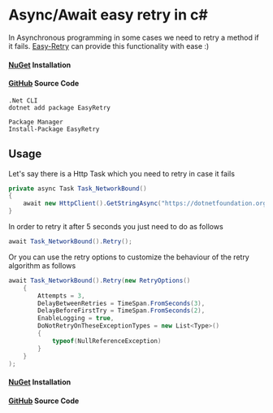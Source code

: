 # Async/Await easy retry in c#

In Asynchronous programming in some cases we need to retry a method if it fails. [Easy-Retry](https://www.nuget.org/packages/EasyRetry) can provide this functionality with ease :) 


#### [NuGet](https://www.nuget.org/packages/EasyRetry) Installation
#### [GitHub](https://github.com/alicommit-malp/Easy-Retry) Source Code 

```
.Net CLI
dotnet add package EasyRetry

Package Manager
Install-Package EasyRetry

```

## Usage

Let's say there is a Http Task which you need to retry in case it fails 

```c#
private async Task Task_NetworkBound()
{
    await new HttpClient().GetStringAsync("https://dotnetfoundation.org");
}
```
In order to retry it after 5 seconds you just need to do as follows

```c#
await Task_NetworkBound().Retry();
```

Or you can use the retry options to customize the behaviour of the retry algorithm as follows 

```c#
await Task_NetworkBound().Retry(new RetryOptions()
    {
        Attempts = 3,
        DelayBetweenRetries = TimeSpan.FromSeconds(3),
        DelayBeforeFirstTry = TimeSpan.FromSeconds(2),
        EnableLogging = true,
        DoNotRetryOnTheseExceptionTypes = new List<Type>()
        {
            typeof(NullReferenceException)
        }
    }
);
```
#### [NuGet](https://www.nuget.org/packages/EasyRetry) Installation
#### [GitHub](https://github.com/alicommit-malp/Easy-Retry) Source Code 
